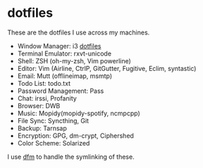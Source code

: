 dotfiles
========
These are the dotfiles I use across my machines.

- Window Manager: i3 [dotfiles](https://github.com/peterlvilim/i3dotfiles)
- Terminal Emulator: rxvt-unicode
- Shell: ZSH (oh-my-zsh, Vim powerline)
- Editor: Vim (Airline, CtrlP, GitGutter, Fugitive, Eclim, syntastic)
- Email: Mutt (offlineimap, msmtp)
- Todo List: todo.txt
- Password Management: Pass
- Chat: irssi, Profanity
- Browser: DWB
- Music: Mopidy(mopidy-spotify, ncmpcpp)
- File Sync: Syncthing, Git
- Backup: Tarnsap
- Encryption: GPG, dm-crypt, Ciphershed
- Color Scheme: Solarized

I use [dfm](https://github.com/justone/dfm) to handle the symlinking of these.
